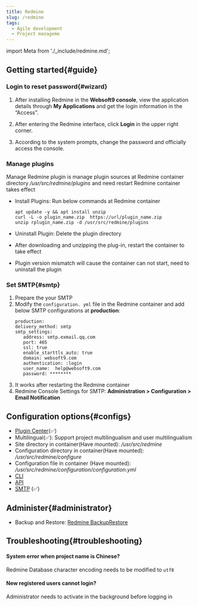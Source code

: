 ```yaml
---
title: Redmine
slug: /redmine
tags:
  - Agile development 
  - Project manageme
---
```


import Meta from './_include/redmine.md';

<Meta name="meta" />

## Getting started{#guide}

### Login to reset password{#wizard}

1. After installing Redmine in the **Websoft9 console**, view the application details through **My Applications** and get the login information in the “Access”.

2. After entering the Redmine interface, click **Login** in the upper right corner.

3. According to the system prompts, change the password and officially access the console.

### Manage plugins  

Manage Redmine plugin is manage plugin sources at Redmine container directory */usr/src/redmine/plugins* and need restart Redmine container takes effect

- Install Plugins: Run below commands at Redmine container
   ``` 
   apt update -y && apt install unzip 
   curl -L -o plugin_name.zip  https://url/plugin_name.zip 
   unzip rplugin_name.zip -d /usr/src/redmine/plugins 
   ``` 
- Uninstall Plugin: Delete the plugin directory  

- After downloading and unzipping the plug-in, restart the container to take effect

- Plugin version mismatch will cause the container can not start, need to uninstall the plugin

### Set SMTP{#smtp}  

1. Prepare the your SMTP  
2. Modify the `configuration. yml` file in the Redmine container and add below SMTP configurations at **production**:  
     ``` 
     production: 
     delivery_method: smtp 
     smtp_settings: 
        address: smtp.exmail.qq.com 
        port: 465 
        ssl: true 
        enable_starttls_auto: true 
        domain: websoft9.com 
        authentication: :login 
        user_name:  help@websoft9.com 
        password: ******** 
     ``` 
2. It works after restarting the Redmine container
3. Redmine Console Settings for SMTP: **Administration > Configuration > Email Notification**

## Configuration options{#configs}

- [Plugin Center](https://www.redmine.org/plugins)(✅)  
- Multilingual(✅): Support project multilingualism and user multilingualism  
- Site directory in container(Have mounted): */usr/src/redmine*  
- Configuration directory in container(Have mounted): */usr/src/redmine/configure*  
- Configuration file in container (Have mounted): */usr/src/redmine/configuration/configuration.yml*  
- [CLI](https://pypi.org/project/Redmine-CLI/)  
- [API](https://www.redmine.org/projects/redmine/wiki/Rest_api)  
- [SMTP](https://www.redmine.org/projects/redmine/wiki/EmailConfiguration) (✅) 

## Administer{#administrator}

- Backup and Restore: [Redmine BackupRestore](https://redmine.org/projects/redmine/wiki/RedmineBackupRestore)

## Troubleshooting{#troubleshooting}

#### System error when project name is Chinese?

Redmine Database character encoding needs to be modified to `utf8`

#### New registered users cannot login?

Administrator needs to activate in the background before logging in
